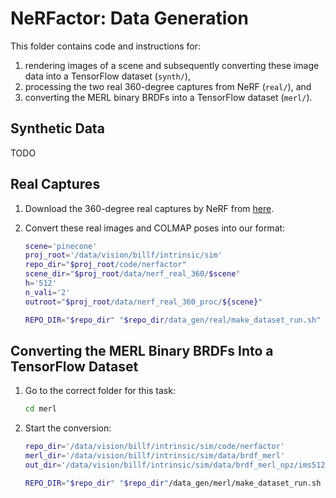 # NeRFactor: Data Generation

This folder contains code and instructions for:
1. rendering images of a scene and subsequently converting these image data into
   a TensorFlow dataset (`synth/`),
1. processing the two real 360-degree captures from NeRF (`real/`), and
1. converting the MERL binary BRDFs into a TensorFlow dataset (`merl/`).


## Synthetic Data

TODO


## Real Captures

1. Download the 360-degree real captures by NeRF from
   [here](https://drive.google.com/file/d/1jzggQ7IPaJJTKx9yLASWHrX8dXHnG5eB/view?usp=sharing).

1. Convert these real images and COLMAP poses into our format:
    ```bash
    scene='pinecone'
    proj_root='/data/vision/billf/intrinsic/sim'
    repo_dir="$proj_root/code/nerfactor"
    scene_dir="$proj_root/data/nerf_real_360/$scene"
    h='512'
    n_vali='2'
    outroot="$proj_root/data/nerf_real_360_proc/${scene}"

    REPO_DIR="$repo_dir" "$repo_dir/data_gen/real/make_dataset_run.sh" --scene_dir="$scene_dir" --h="$h" --n_vali="$n_vali" --outroot="$outroot"
    ```


## Converting the MERL Binary BRDFs Into a TensorFlow Dataset

1. Go to the correct folder for this task:
    ```bash
    cd merl
    ```

1. Start the conversion:
    ```bash
    repo_dir='/data/vision/billf/intrinsic/sim/code/nerfactor'
    merl_dir='/data/vision/billf/intrinsic/sim/data/brdf_merl'
    out_dir='/data/vision/billf/intrinsic/sim/data/brdf_merl_npz/ims512_envmaph16_spp1'

    REPO_DIR="$repo_dir" "$repo_dir"/data_gen/merl/make_dataset_run.sh "$merl_dir" "$out_dir"
    ```
